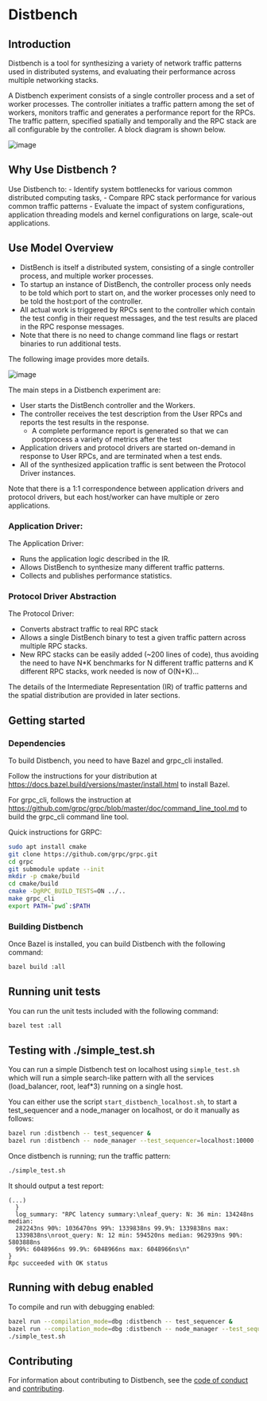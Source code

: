 # Distbench

## Introduction

Distbench is a tool for synthesizing a variety of network traffic patterns used in distributed systems, 
and evaluating their performance across multiple networking stacks.

A Distbench experiment consists of a single controller process and a set of worker processes. The controller initiates
a traffic pattern among the set of workers, monitors traffic and generates a performance report for the RPCs. The traffic
pattern, specified spatially and temporally and the RPC stack are all configurable by the controller.
A block diagram is shown below.

![image](https://user-images.githubusercontent.com/22774907/122141907-2cfe0200-ce03-11eb-8c43-ce679d9639ac.png)

## Why Use Distbench ?

Use Distbench to:
    - Identify system bottlenecks for various common distributed computing tasks,
    - Compare RPC stack performance for various common traffic patterns
    - Evaluate the impact of system configurations, application threading models and kernel configurations on large, scale-out applications.
    
## Use Model Overview

- DistBench is itself a distributed system, consisting of a single controller process, and multiple worker processes. 
- To startup an instance of DistBench, the controller process only needs to be told which port to start on, and the worker processes only need to be told the host:port of the controller.
- All actual work is triggered by RPCs sent to the controller which contain the test config in their request messages, and the test results are placed in the RPC response messages.
- Note that there is no need to change command line flags or restart binaries to run additional tests.

 The following image provides more details.

![image](https://user-images.githubusercontent.com/22774907/122157754-42355980-ce20-11eb-8f1d-e4173d4ed4bc.png)

The main steps in a Distbench experiment are:

 - User starts the DistBench controller and the  Workers.
 - The controller receives the test description from the User RPCs and reports the test results in the response.
     - A complete performance report is generated so that we can postprocess a variety of metrics after the test
 - Application drivers and protocol drivers are started on-demand in response to User RPCs, and are terminated when a test ends.
 - All of the synthesized application traffic is sent between the Protocol Driver instances.

Note that there is a 1:1 correspondence between application drivers and protocol drivers, but each host/worker can have multiple or zero applications.

### Application Driver:
The Application Driver:
- Runs the application logic described in the IR.
- Allows DistBench to synthesize many different traffic patterns.
- Collects and publishes performance statistics.

### Protocol Driver Abstraction
The Protocol Driver:
- Converts abstract traffic to real RPC stack
- Allows a single DistBench binary to test a given traffic pattern across multiple RPC stacks.
- New RPC stacks can be easily added (~200 lines of code), thus avoiding the need to have N*K benchmarks for N different traffic patterns and K different RPC stacks,  work needed is now of O(N+K)...

The details of the Intermediate Representation (IR) of traffic patterns and the spatial distribution are provided in later sections.

## Getting started

### Dependencies

To build Distbench, you need to have Bazel and grpc\_cli installed.

Follow the instructions for your distribution at
<https://docs.bazel.build/versions/master/install.html> to install Bazel.

For grpc\_cli, follows the instruction at
<https://github.com/grpc/grpc/blob/master/doc/command_line_tool.md> to build
the grpc\_cli command line tool.

Quick instructions for GRPC:

```bash
sudo apt install cmake
git clone https://github.com/grpc/grpc.git
cd grpc
git submodule update --init
mkdir -p cmake/build
cd cmake/build
cmake -DgRPC_BUILD_TESTS=ON ../..
make grpc_cli
export PATH=`pwd`:$PATH
```

### Building Distbench

Once Bazel is installed, you can build Distbench with the following command:
```bash
bazel build :all
```

## Running unit tests

You can run the unit tests included with the following command:

```bash
bazel test :all
```

## Testing with ./simple\_test.sh

You can run a simple Distbench test on localhost using `simple_test.sh` which
will run a simple search-like pattern with all the services (load\_balancer,
root, leaf\*3) running on a single host.

You can either use the script `start_distbench_localhost.sh`,
to start a test\_sequencer and a node\_manager on localhost, or do it
manually as follows:
```bash
bazel run :distbench -- test_sequencer &
bazel run :distbench -- node_manager --test_sequencer=localhost:10000 --port=9999 &
```

Once distbench is running; run the traffic pattern:
```bash
./simple_test.sh
```

It should output a test report:
```
(...)
  }
  log_summary: "RPC latency summary:\nleaf_query: N: 36 min: 134248ns median:
  282243ns 90%: 1036470ns 99%: 1339838ns 99.9%: 1339838ns max:
  1339838ns\nroot_query: N: 12 min: 594520ns median: 962939ns 90%: 5803888ns
  99%: 6048966ns 99.9%: 6048966ns max: 6048966ns\n"
}
Rpc succeeded with OK status
```

## Running with debug enabled

To compile and run with debugging enabled:

```bash
bazel run --compilation_mode=dbg :distbench -- test_sequencer &
bazel run --compilation_mode=dbg :distbench -- node_manager --test_sequencer=localhost:10000 --port=9999 &
./simple_test.sh
```

## Contributing

For information about contributing to Distbench, see the
[code of conduct](docs/code-of-conduct.md) and [contributing](docs/contributing.md).
